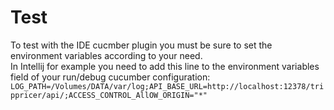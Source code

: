 # Test

To test with the IDE cucmber plugin you must be sure to set the environment variables according to your need.  
In Intellij for example you need to add this line to the environment variables field of your run/debug cucumber configuration:
```LOG_PATH=/Volumes/DATA/var/log;API_BASE_URL=http://localhost:12378/trippricer/api/;ACCESS_CONTROL_AllOW_ORIGIN="*"```